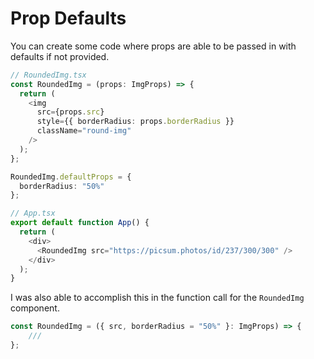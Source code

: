 # Prop Defaults

You can create some code where props are able to be passed in with defaults if not provided. 

```typescript
// RoundedImg.tsx
const RoundedImg = (props: ImgProps) => {
  return (
    <img
      src={props.src}
      style={{ borderRadius: props.borderRadius }}
      className="round-img"
    />
  );
};

RoundedImg.defaultProps = {
  borderRadius: "50%"
};

// App.tsx
export default function App() {
  return (
    <div>
      <RoundedImg src="https://picsum.photos/id/237/300/300" />
    </div>
  );
}
```

I was also able to accomplish this in the function call for the `RoundedImg` component.

```typescript
const RoundedImg = ({ src, borderRadius = "50%" }: ImgProps) => {
    ///
};
```